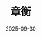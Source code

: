 ---
home: true
layout: BlogHome
icon: home
bgImage: http://cdnblog.laikesxw.top/gongqing.jpg
title: 章衡
heroText: Le vent se lève, il faut tenter de vivre
heroFullScreen: true
date: 2025-09-30
tagline: 
projects:
  - icon: project
    name: blog theme
    desc: vuepress-hope
    link: https://theme-hope.vuejs.press/

  - icon: link
    name: name
    desc: description
    link: https://链接地址

  - icon: book
    name: 《zi zhi tong jian》
    desc: history
    link: http://product.m.dangdang.com/product.php?pid=23287444&host=product.dangdang.com

  - icon: article
    name: 《游里工夫独造微》
    desc: science
    link: https://zslngu.feishu.cn/wiki/Tm5HwORUziuPXWkiYFQc5BIMnah?from=from_copylink

  - icon: friend
    name: friends
    desc: friends
    link: https://link

  - icon: /logo.svg
    name: others
    desc: others
    link: https://others

footer: powered by <image src='/youpaiyun_logo8.svg' width='70' height='70' /> <a href="https://www.upyun.com/?utm_source=lianmeng&utm_medium=referral">upyun</a> for cdn/cloud storage
---